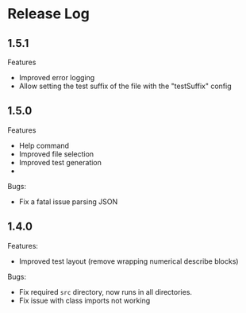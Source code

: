 # Release Log

## 1.5.1
Features

- Improved error logging
- Allow setting the test suffix of the file with the "testSuffix" config

## 1.5.0
Features

- Help command
- Improved file selection
- Improved test generation
-
Bugs:
- Fix a fatal issue parsing JSON

## 1.4.0

Features:

- Improved test layout (remove wrapping numerical describe blocks)

Bugs:

- Fix required `src` directory, now runs in all directories.
- Fix issue with class imports not working
